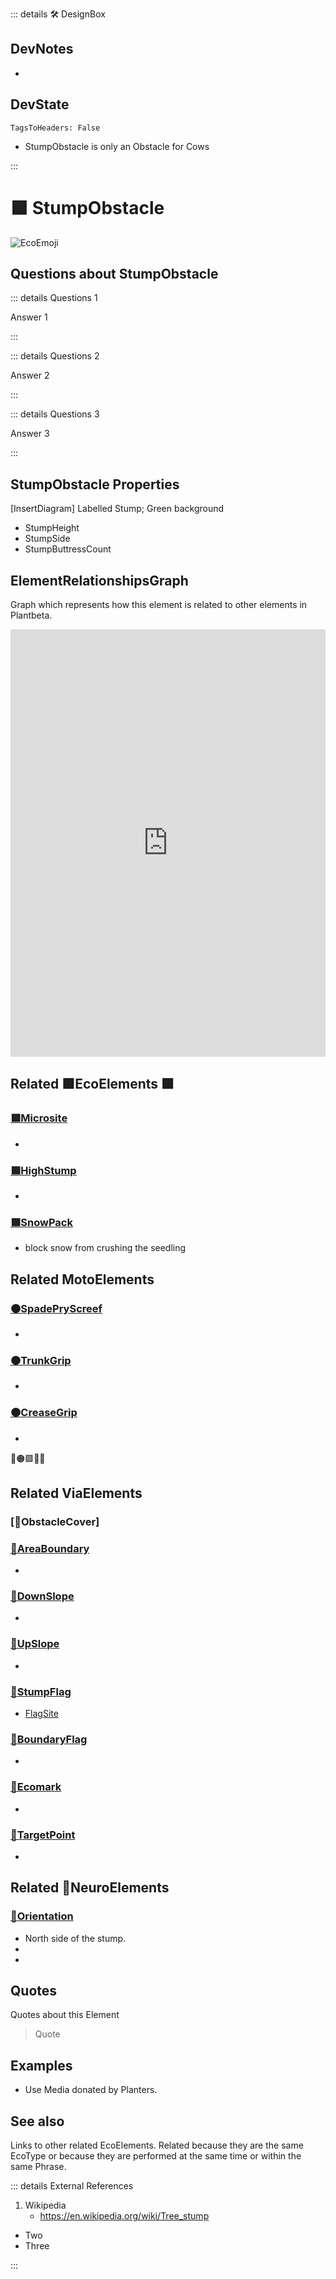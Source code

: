 ::: details 🛠 <dev>DesignBox</dev>

## DevNotes

-

## DevState

`TagsToHeaders: False`


- StumpObstacle is only an Obstacle for Cows

:::

# 🟩  <eco>StumpObstacle</eco>

![EcoEmoji](/Eco/Eco_Emoji.png)

## Questions about StumpObstacle

::: details Questions 1

Answer 1

:::

::: details Questions 2

Answer 2

:::

::: details Questions 3

Answer 3

:::

## StumpObstacle Properties

[InsertDiagram] Labelled Stump; Green background  

- StumpHeight
- StumpSide
- StumpButtressCount

## ElementRelationshipsGraph

Graph which represents how this element is related to other elements in Plantbeta.
<iframe
    width="100%"
    height="684"
    frameborder="0"
    src="https://observablehq.com/embed/@d3/force-directed-graph/2?cells=chart"
></iframe>

## Related 🟩<eco>EcoElements</eco>  🟩

### [🟩Microsite]()

-

### [🟩HighStump]()

-

### [🟩SnowPack]()

- block snow from crushing the seedling

## Related <moto>MotoElements</moto>

### [🟠SpadePryScreef]()

-

### [🟠TrunkGrip]()

-

### [🟠CreaseGrip]()

-

🔻🟠🟩💜🔷

## Related <via>ViaElements</via>

### [🔻ObstacleCover]

### [🔻AreaBoundary]()

-

### [🔻DownSlope]()

-

### [🔻UpSlope]()

-

### [🔻StumpFlag]()

- [FlagSite]()

### [🔻BoundaryFlag]()

-

### [🔻Ecomark]()

-

### [🔻TargetPoint]()

-

## Related 💜<neuro>NeuroElements</neuro>

### [💜Orientation]()

- North side of the stump.
-
-

## Quotes

Quotes about this Element

> Quote

## Examples

- Use Media donated by Planters.

## See also

Links to other related EcoElements. Related because they are the same EcoType or because they are performed at the same time or within the same Phrase.

::: details External References

1. Wikipedia
    - <https://en.wikipedia.org/wiki/Tree_stump>

- Two
- Three

:::
